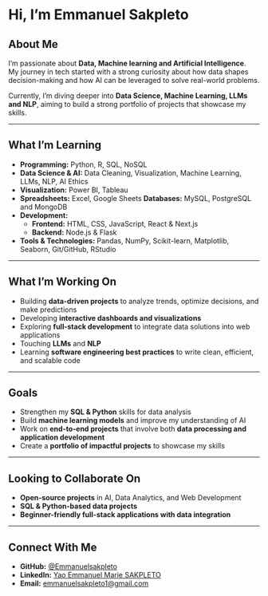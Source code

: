 #  Hi, I’m Emmanuel Sakpleto  

##  About Me  
I’m passionate about **Data, Machine learning and Artificial Intelligence**.  
My journey in tech started with a strong curiosity about how data shapes decision-making and how AI can be leveraged to solve real-world problems.  

Currently, I’m diving deeper into **Data Science, Machine Learning, LLMs and NLP**, aiming to build a strong portfolio of projects that showcase my skills.  

---

##  What I’m Learning  
- **Programming:** Python, R, SQL, NoSQL  
- **Data Science & AI:** Data Cleaning, Visualization, Machine Learning, LLMs, NLP, AI Ethics
- **Visualization:** Power BI, Tableau
- **Spreadsheets:** Excel, Google Sheets 
 **Databases:** MySQL, PostgreSQL and MongoDB
- **Development:**  
   - **Frontend:** HTML, CSS, JavaScript, React & Next.js
   - **Backend:** Node.js & Flask  
- **Tools & Technologies:** Pandas, NumPy, Scikit-learn, Matplotlib, Seaborn, Git/GitHub, RStudio  

---

##  What I’m Working On  
- Building **data-driven projects** to analyze trends, optimize decisions, and make predictions  
- Developing **interactive dashboards and visualizations**  
- Exploring **full-stack development** to integrate data solutions into web applications
- Touching **LLMs** and **NLP** 
- Learning **software engineering best practices** to write clean, efficient, and scalable code  

---

##  Goals  
- Strengthen my **SQL & Python** skills for data analysis  
- Build **machine learning models** and improve my understanding of AI  
- Work on **end-to-end projects** that involve both **data processing and application development**  
- Create a **portfolio of impactful projects** to showcase my skills  

---

##  Looking to Collaborate On  
- **Open-source projects** in AI, Data Analytics, and Web Development  
- **SQL & Python-based data projects**  
- **Beginner-friendly full-stack applications with data integration**  

---

##  Connect With Me  
- **GitHub:** [@Emmanuelsakpleto](https://github.com/Emmanuelsakpleto)  
- **LinkedIn:** [Yao Emmanuel Marie SAKPLETO](https://www.linkedin.com/in/emmanuelsakpleto)  
- **Email:** [emmanuelsakpleto1@gmail.com](emmanuelsakpleto1@gmail.com)  

 
